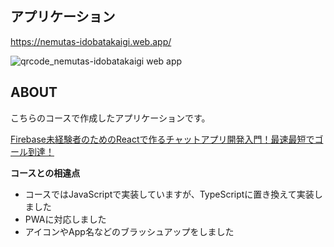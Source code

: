 ## アプリケーション
https://nemutas-idobatakaigi.web.app/

![qrcode_nemutas-idobatakaigi web app](https://user-images.githubusercontent.com/46724121/123235881-3f6cef80-d517-11eb-8146-eaa474cdbc68.png)

## ABOUT
こちらのコースで作成したアプリケーションです。
  
[Firebase未経験者のためのReactで作るチャットアプリ開発入門！最速最短でゴール到達！](https://www.udemy.com/share/103FbRAEYdcVlbTX4D/)

**コースとの相違点**
* コースではJavaScriptで実装していますが、TypeScriptに置き換えて実装しました
* PWAに対応しました
* アイコンやApp名などのブラッシュアップをしました

